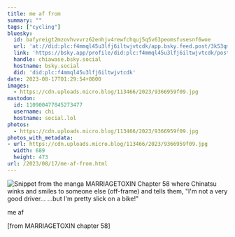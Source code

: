```yaml
---
title: me af from
summary: ""
tags: ["cycling"]
bluesky:
  id: bafyreigt2mzovhvvvrz62enhjv4rewfchquj5q5v63peomsfusesnf6woe
  url: 'at://did:plc:f4mmql45u3lfj6iltwjvtcdk/app.bsky.feed.post/3k53qmlhslx25'
  link: 'https://bsky.app/profile/did:plc:f4mmql45u3lfj6iltwjvtcdk/post/3k53qmlhslx25'
  handle: chiawase.bsky.social
  hostname: bsky.social
  did: 'did:plc:f4mmql45u3lfj6iltwjvtcdk'
date: 2023-08-17T01:29:54+0800
images:
  - https://cdn.uploads.micro.blog/113466/2023/9366959f09.jpg
mastodon:
  id: 110900477845273477
  username: chi
  hostname: social.lol
photos:
  - https://cdn.uploads.micro.blog/113466/2023/9366959f09.jpg
photos_with_metadata:
- url: https://cdn.uploads.micro.blog/113466/2023/9366959f09.jpg
  width: 689
  height: 473
url: /2023/08/17/me-af-from.html
---
```


![Snippet from the manga MARRIAGETOXIN Chapter 58 where Chinatsu winks and smiles to someone else (off-frame) and tells them, "I'm not a very good driver... ...but I'm pretty slick on a bike!"](https://chisenires.design/uploads/2023/9366959f09.jpg)

me af

[from MARRIAGETOXIN chapter 58]
